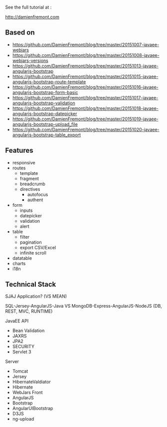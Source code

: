 See the full tutorial at :

http://damienfremont.com

## Based on

* https://github.com/DamienFremont/blog/tree/master/20151007-javaee-webjars
* https://github.com/DamienFremont/blog/tree/master/20151008-javaee-webjars-versions
* https://github.com/DamienFremont/blog/tree/master/20151013-javaee-angularjs-bootstrap
* https://github.com/DamienFremont/blog/tree/master/20151015-javaee-angularjs-bootstrap-route-template
* https://github.com/DamienFremont/blog/tree/master/20151016-javaee-angularjs-bootstrap-form-basic
* https://github.com/DamienFremont/blog/tree/master/20151017-javaee-angularjs-bootstrap-validation
* https://github.com/DamienFremont/blog/tree/master/20151018-javaee-angularjs-bootstrap-datepicker
* https://github.com/DamienFremont/blog/tree/master/20151019-javaee-angularjs-bootstrap-upload_file
* https://github.com/DamienFremont/blog/tree/master/20151020-javaee-angularjs-bootstrap-table_export

## Features
* responsive
* routes
  * template
  * fragment
  * breadcrumb
  * directives
    * autofocus
    * authent
* form
  * inputs
  * datepicker
  * validation
  * alert
* table
  * filter
  * pagination
  * export CSV/Excel
  * infinite scroll
* datatable
* charts
* i18n

## Technical Stack

SJAJ Application? (VS MEAN)

SQL-Jersey-AngularJS-Java VS MongoDB-Express-AngularJS-NodeJS
(DB, REST, MVC, RUNTIME)

JavaEE API
* Bean Validation
* JAXRS
* JPA2
* SECURITY
* Servlet 3

Server
* Tomcat
* Jersey
* HibernateValdiator
* Hibernate
* WebJars
Front
* AngularJS
* Bootstrap
* AngularUIBootstrap
* D3JS
* ng-upload
